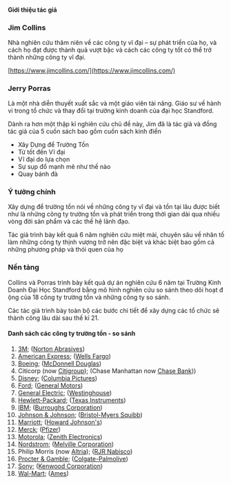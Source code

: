 #### Giới thiệu tác giả

### Jim Collins

Nhà nghiên cứu thâm niên về các công ty vĩ đại – sự phát triển của họ, và cách họ đạt được thành quả vượt bậc và cách các công ty tốt có thể trở thành những công ty vĩ đại.

[https://www.jimcollins.com/](https://www.jimcollins.com/)

### Jerry Porras

Là một nhà diễn thuyết xuất sắc và một giáo viên tài năng.
Giáo sư về hành vi trong tổ chức và thay đổi tại trường kinh doanh của đại học Standford.


Dành ra hơn một thập kỉ nghiên cứu chủ đề này, Jim đã là tác giả và đồng tác giả của 5 cuốn sách bao 
gồm cuốn sách kinh điển
- Xây Dựng để Trường Tồn
- Từ tốt đến Vĩ đại
- Vĩ đại do lựa chọn
- Sự sụp đổ mạnh mẽ như thế nào
- Quay bánh đà


### Ý tưởng chính
Xây dựng để trường tồn nói về những công ty vĩ đại và tồn tại lâu được biết như là những công ty 
trường tồn và phát 
triển trong thời gian dài qua nhiều vòng đời sản phẩm và các thế hệ lãnh đạo. 

Tác giả trình bày kết quả 6 năm nghiên cứu miệt mài,
chuyên sâu về nhân tố làm những công ty thịnh vượng trở nên đặc biệt và khác biệt bao gồm cả
những phương pháp và thói quen của họ
### Nền tảng
Collins và Porras trình bày kết quả dự án nghiên cứu 6 năm tại Trường Kinh Doanh Đại Học
Standford bằng mô hình nghiên cứu so sánh theo dõi hoạt đ ộng của 18 công ty trường tồn và
những công ty so sánh. 

Các tác giả trình bày toàn bộ các bước chi tiết để xây dựng các tổ chức sẽ thành công lâu dài
sau thế kỉ 21.


#### Danh sách các công ty trường tồn - so sánh

1. [3M](https://en.wikipedia.org/wiki/3M); ([Norton Abrasives](https://en.wikipedia.org/wiki/Norton_Abrasives))
2. [American Express](https://en.wikipedia.org/wiki/American_Express); ([Wells Fargo](https://en.wikipedia.org/wiki/Wells_Fargo))
3. [Boeing](https://en.wikipedia.org/wiki/Boeing); ([McDonnell Douglas](https://en.wikipedia.org/wiki/McDonnell_Douglas))
4. Citicorp (now [Citigroup](https://en.wikipedia.org/wiki/Citigroup)); (Chase Manhattan now [Chase Bank](https://en.wikipedia.org/wiki/Chase_Bank)))
5. [Disney](https://en.wikipedia.org/wiki/Disney); ([Columbia Pictures](https://en.wikipedia.org/wiki/Columbia_Pictures))
6. [Ford](https://en.wikipedia.org/wiki/Ford_Motor_Company); ([General Motors](https://en.wikipedia.org/wiki/General_Motors))
7. [General Electric](https://en.wikipedia.org/wiki/General_Electric); ([Westinghouse](https://en.wikipedia.org/wiki/Westinghouse_Licensing))
8. [Hewlett-Packard](https://en.wikipedia.org/wiki/Hewlett-Packard); ([Texas Instruments](https://en.wikipedia.org/wiki/Texas_Instruments))
9. [IBM](https://en.wikipedia.org/wiki/IBM); ([Burroughs Corporation](https://en.wikipedia.org/wiki/Burroughs_Corporation))
10. [Johnson & Johnson](https://en.wikipedia.org/wiki/Johnson_%26_Johnson); ([Bristol-Myers Squibb](https://en.wikipedia.org/wiki/Bristol-Myers_Squibb))
11. [Marriott](https://en.wikipedia.org/wiki/Marriott_International); ([Howard Johnson's](https://en.wikipedia.org/wiki/Howard_Johnson%27s))
12. [Merck](https://en.wikipedia.org/wiki/Merck_%26_Co.); ([Pfizer](https://en.wikipedia.org/wiki/Pfizer))
13. [Motorola](https://en.wikipedia.org/wiki/Motorola); ([Zenith Electronics](https://en.wikipedia.org/wiki/Zenith_Electronics))
14. [Nordstrom](https://en.wikipedia.org/wiki/Nordstrom); ([Melville Corporation](https://en.wikipedia.org/wiki/Melville_Corporation))
15. Philip Morris (now [Altria](https://en.wikipedia.org/wiki/Altria)); ([RJR Nabisco](https://en.wikipedia.org/wiki/RJR_Nabisco))
16. [Procter & Gamble](https://en.wikipedia.org/wiki/Procter_%26_Gamble); ([Colgate-Palmolive](https://en.wikipedia.org/wiki/Colgate-Palmolive))
17. [Sony](https://en.wikipedia.org/wiki/Sony); ([Kenwood Corporation](https://en.wikipedia.org/wiki/Kenwood_Corporation))
18. [Wal-Mart](https://en.wikipedia.org/wiki/Wal-Mart); ([Ames](https://en.wikipedia.org/wiki/Ames_(department_store)))
